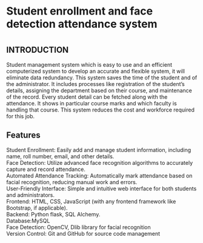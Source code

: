 <h1>Student enrollment and face detection attendance system<h1>
  <h2>INTRODUCTION</h2>
  Student management system which is easy to use and an efficient computerized system to develop an accurate and flexible system, it will eliminate data redundancy. This system saves the time of the student and of the administrator. It includes processes like registration of the student’s details, assigning the department based on their course, and maintenance of the record. Every student detail can be fetched along with the attendance. It shows in particular course marks and which faculty is handling that course. This system reduces the cost and workforce required for this job.
<h2>Features</h2>
Student Enrollment: Easily add and manage student information, including name, roll number, email, and other details.<br>
Face Detection: Utilize advanced face recognition algorithms to accurately capture and record attendance.<br>
Automated Attendance Tracking: Automatically mark attendance based on facial recognition, reducing manual work and errors.<br>
User-Friendly Interface: Simple and intuitive web interface for both students and administrators.<br>
Frontend: HTML, CSS, JavaScript (with any frontend framework like Bootstrap, if applicable).<br>
Backend: Python flask, SQL Alchemy.<br>
Database:MySQL <br>
Face Detection: OpenCV, Dlib library for facial recognition <br>
Version Control: Git and GitHub for source code management <br>
